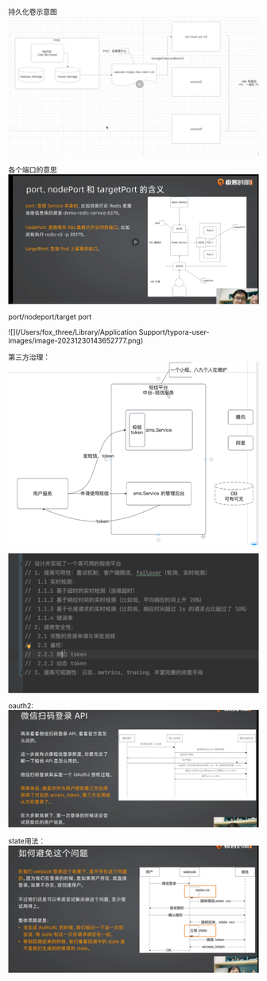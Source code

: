 持久化卷示意图
![img.png](img.png)

各个端口的意思
![img_2.png](img_2.png)



port/nodeport/target port

![](/Users/fox_three/Library/Application Support/typora-user-images/image-20231230143652777.png)



第三方治理：
![img_3.png](img_3.png)      

![img_4.png](img_4.png) 

oauth2:
![img_5.png](img_5.png)

state用法：
![img_6.png](img_6.png)